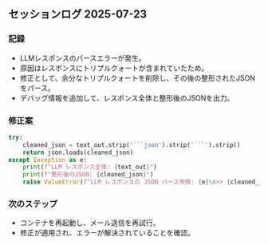 ## セッションログ 2025-07-23

### 記録

- LLMレスポンスのパースエラーが発生。
- 原因はレスポンスにトリプルクォートが含まれていたため。
- 修正として、余分なトリプルクォートを削除し、その後の整形されたJSONをパース。
- デバッグ情報を追加して、レスポンス全体と整形後のJSONを出力。

### 修正案

```python
try:
    cleaned_json = text_out.strip('```json').strip('```').strip()
    return json.loads(cleaned_json)
except Exception as e:
    print(f"LLM レスポンス全体: {text_out}")
    print(f"整形後のJSON: {cleaned_json}")
    raise ValueError(f"LLM レスポンスの JSON パース失敗: {e}\n>> {cleaned_json}")
```

### 次のステップ

- コンテナを再起動し、メール送信を再試行。
- 修正が適用され、エラーが解決されていることを確認。
